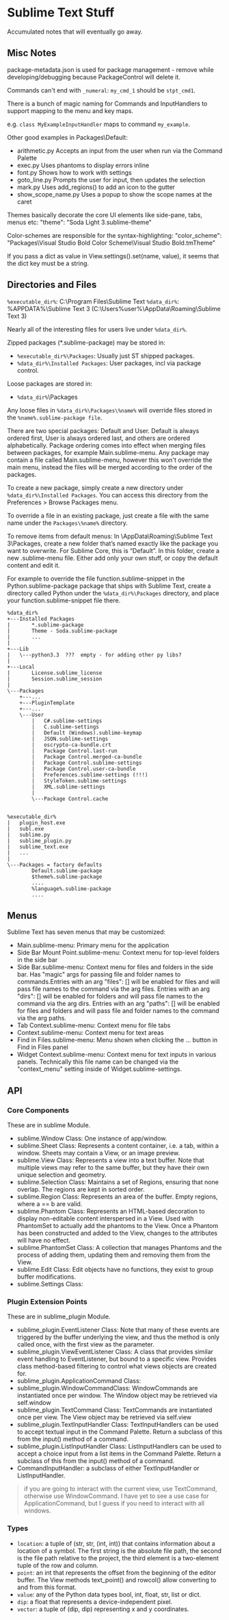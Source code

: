 # Sublime Text Stuff

Accumulated notes that will eventually go away.

## Misc Notes
package-metadata.json is used for package management - remove while developing/debugging because PackageControl will delete it.

Commands can't end with `_numeral`: `my_cmd_1` should be `stpt_cmd1`.

There is a bunch of magic naming for Commands and InputHandlers to support mapping to the menu and key maps.

e.g. `class MyExampleInputHandler` maps to command `my_example`.

Other good examples in Packages\Default:
  - arithmetic.py Accepts an input from the user when run via the Command Palette
  - exec.py Uses phantoms to display errors inline
  - font.py Shows how to work with settings
  - goto_line.py Prompts the user for input, then updates the selection
  - mark.py Uses add_regions() to add an icon to the gutter
  - show_scope_name.py Uses a popup to show the scope names at the caret

Themes basically decorate the core UI elements like side-pane, tabs, menus etc: "theme": "Soda Light 3.sublime-theme"

Color-schemes are responsible for the syntax-highlighting: "color_scheme": "Packages\Visual Studio Bold Color Scheme\Visual Studio Bold.tmTheme"

If you pass a dict as value in View.settings().set(name, value), it seems that the dict key must be a string.


## Directories and Files
`%executable_dir%`: C:\Program Files\Sublime Text
`%data_dir%`: %APPDATA%\Sublime Text 3 (C:\Users\%user%\AppData\Roaming\Sublime Text 3)

Nearly all of the interesting files for users live under `%data_dir%`.

Zipped packages (*.sublime-package) may be stored in:
- `%executable_dir%\Packages`: Usually just ST shipped packages.
- `%data_dir%\Installed Packages`: User packages, incl via package control.

Loose packages are stored in:
- `%data_dir%`\Packages

Any loose files in `%data_dir%\Packages\%name%` will override files stored in the `%name%.sublime-package file`.

There are two special packages: Default and User. Default is always ordered first, User is always ordered last, and others are ordered alphabetically. Package ordering comes into effect when merging files between packages, for example Main.sublime-menu. Any package may contain a file called Main.sublime-menu, however this won't override the main menu, instead the files will be merged according to the order of the packages.

To create a new package, simply create a new directory under `%data_dir%\Installed Packages`. You can access this directory from the Preferences > Browse Packages menu.

To override a file in an existing package, just create a file with the same name under the `Packages\%name%` directory.

To remove items from default menus: In <user>\AppData\Roaming\Sublime Text 3\Packages, create a new folder that’s named exactly like the package you want to overwrite. For Sublime Core, this is “Default”. In this folder, create a new .sublime-menu file. Either add only your own stuff, or copy the default content and edit it.


For example to override the file function.sublime-snippet in the Python.sublime-package package that ships with Sublime Text, create a directory called Python under the `%data_dir%\Packages` directory, and place your function.sublime-snippet file there.


```
%data_dir%
+---Installed Packages
|       *.sublime-package
|       Theme - Soda.sublime-package
|       ...
|       
+---Lib
|   \---python3.3  ???  empty - for adding other py libs?
|
+---Local
|       License.sublime_license
|       Session.sublime_session
|       
\---Packages
    +---...
    +---PluginTemplate
    +---...
    \---User
        |   C#.sublime-settings
        |   C.sublime-settings
        |   Default (Windows).sublime-keymap
        |   JSON.sublime-settings
        |   oscrypto-ca-bundle.crt
        |   Package Control.last-run
        |   Package Control.merged-ca-bundle
        |   Package Control.sublime-settings
        |   Package Control.user-ca-bundle
        |   Preferences.sublime-settings (!!!)
        |   StyleToken.sublime-settings
        |   XML.sublime-settings
        |   
        \---Package Control.cache


%executable_dir%
|   plugin_host.exe
|   subl.exe
|   sublime.py
|   sublime_plugin.py
|   sublime_text.exe
|   ...
|   
\---Packages = factory defaults
        Default.sublime-package
        $theme%.sublime-package
        ....
        %language%.sublime-package
        ....
```

## Menus
Sublime Text has seven menus that may be customized:
- Main.sublime-menu: Primary menu for the application
- Side Bar Mount Point.sublime-menu: Context menu for top-level folders in the side bar
- Side Bar.sublime-menu: Context menu for files and folders in the side bar. Has "magic" args for passing file and folder names to commands.Entries with an arg "files": [] will be enabled for files and will pass file names to the command via the arg files. Entries with an arg "dirs": [] will be enabled for folders and will pass file names to the command via the arg dirs. Entries with an arg "paths": [] will be enabled for files and folders and will pass file and folder names to the command via the arg paths.
- Tab Context.sublime-menu: Context menu for file tabs
- Context.sublime-menu: Context menu for text areas
- Find in Files.sublime-menu: Menu shown when clicking the ... button in Find in Files panel
- Widget Context.sublime-menu: Context menu for text inputs in various panels. Technically this file name can be changed via the "context_menu" setting inside of Widget.sublime-settings.


## API

### Core Components
These are in sublime Module.

- sublime.Window Class: One instance of app/window.
- sublime.Sheet Class: Represents a content container, i.e. a tab, within a window. Sheets may contain a View, or an image preview.
- sublime.View Class: Represents a view into a text buffer. Note that multiple views may refer to the same buffer, but they have their own unique selection and geometry.
- sublime.Selection Class: Maintains a set of Regions, ensuring that none overlap. The regions are kept in sorted order.
- sublime.Region Class: Represents an area of the buffer. Empty regions, where a == b are valid.
- sublime.Phantom Class: Represents an HTML-based decoration to display non-editable content interspersed in a View. Used with PhantomSet to actually add the phantoms to the View. Once a Phantom has been constructed and added to the View, changes to the attributes will have no effect.
- sublime.PhantomSet Class: A collection that manages Phantoms and the process of adding them, updating them and removing them from the View.
- sublime.Edit Class: Edit objects have no functions, they exist to group buffer modifications.
- sublime.Settings Class:

### Plugin Extension Points
These are in sublime_plugin Module.

- sublime_plugin.EventListener Class: Note that many of these events are triggered by the buffer underlying the view, and thus the method is only called once, with the first view as the parameter.
- sublime_plugin.ViewEventListener Class: A class that provides similar event handling to EventListener, but bound to a specific view. Provides class method-based filtering to control what views objects are created for.
- sublime_plugin.ApplicationCommand Class: 
- sublime_plugin.WindowCommandClass: WindowCommands are instantiated once per window. The Window object may be retrieved via self.window
- sublime_plugin.TextCommand Class: TextCommands are instantiated once per view. The View object may be retrieved via self.view
- sublime_plugin.TextInputHandler Class: TextInputHandlers can be used to accept textual input in the Command Palette. Return a subclass of this from the input() method of a command.
- sublime_plugin.ListInputHandler Class: ListInputHandlers can be used to accept a choice input from a list items in the Command Palette. Return a subclass of this from the input() method of a command.
- CommandInputHandler: a subclass of either TextInputHandler or ListInputHandler.

> if you are going to interact with the current view, use TextCommand, otherwise use WindowCommand. I have yet to see a use case for ApplicationCommand, but I guess if you need to interact with all windows.

### Types
- `location`: a tuple of (str, str, (int, int)) that contains information about a location of a symbol. The first string is the absolute file path, the second is the file path relative to the project, the third element is a two-element tuple of the row and column.
- `point`: an int that represents the offset from the beginning of the editor buffer. The View methods text_point() and rowcol() allow converting to and from this format.
- `value`: any of the Python data types bool, int, float, str, list or dict.
- `dip`: a float that represents a device-independent pixel.
- `vector`: a tuple of (dip, dip) representing x and y coordinates.
